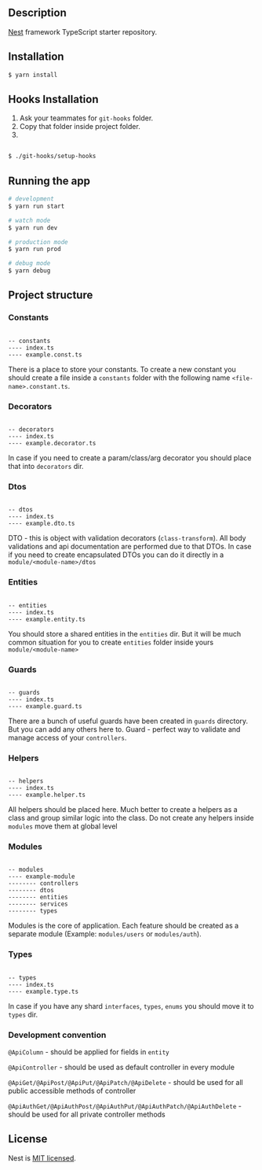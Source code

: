 ## Description

[Nest](https://github.com/nestjs/nest) framework TypeScript starter repository.

## Installation

```bash
$ yarn install
```

## Hooks Installation

1. Ask your teammates for `git-hooks` folder.
2. Copy that folder inside project folder.
3.

```bash

$ ./git-hooks/setup-hooks

```

## Running the app

```bash
# development
$ yarn run start

# watch mode
$ yarn run dev

# production mode
$ yarn run prod

# debug mode
$ yarn debug
```

## Project structure

### Constants

```

-- constants
---- index.ts
---- example.const.ts

```

There is a place to store your constants. To create a new constant you should create a file inside a `constants` folder with the following name `<file-name>.constant.ts`.

### Decorators

```

-- decorators
---- index.ts
---- example.decorator.ts

```

In case if you need to create a param/class/arg decorator you should place that into `decorators` dir.

### Dtos

```

-- dtos
---- index.ts
---- example.dto.ts

```

DTO - this is object with validation decorators (`class-transform`). All body validations and api documentation are performed due to that DTOs. In case if you need to create encapsulated DTOs you can do it directly in a `module/<module-name>/dtos`

### Entities

```

-- entities
---- index.ts
---- example.entity.ts

```

You should store a shared entities in the `entities` dir. But it will be much common situation for you to create `entities` folder inside yours `module/<module-name>`

### Guards

```

-- guards
---- index.ts
---- example.guard.ts

```

There are a bunch of useful guards have been created in `guards` directory. But you can add any others here to. Guard - perfect way to validate and manage access of your `controllers`.

### Helpers

```

-- helpers
---- index.ts
---- example.helper.ts

```

All helpers should be placed here. Much better to create a helpers as a class and group similar logic into the class. Do not create any helpers inside `modules` move them at global level

### Modules

```

-- modules
---- example-module
-------- controllers
-------- dtos
-------- entities
-------- services
-------- types

```

Modules is the core of application. Each feature should be created as a separate module (Example: `modules/users` or `modules/auth`).

### Types

```

-- types
---- index.ts
---- example.type.ts

```

In case if you have any shard `interfaces`, `types`, `enums` you should move it to `types` dir.


### Development convention

`@ApiColumn` - should be applied for fields in `entity`

`@ApiController` - should be used as default controller in every module

`@ApiGet/@ApiPost/@ApiPut/@ApiPatch/@ApiDelete` - should be used for all public accessible methods of controller

`@ApiAuthGet/@ApiAuthPost/@ApiAuthPut/@ApiAuthPatch/@ApiAuthDelete` - should be used for all private controller methods

## License

Nest is [MIT licensed](LICENSE).
